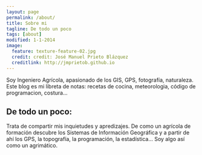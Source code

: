 ```yaml
---
layout: page
permalink: /about/
title: Sobre mi
tagline: De todo un poco
tags: [about]
modified: 1-1-2014
image:
  feature: texture-feature-02.jpg
  credit: credit: José Manuel Prieto Blázquez
  creditlink: http://jmprietob.github.io
---
```


Soy Ingeniero Agrícola, apasionado de los GIS, GPS, fotografía, naturaleza.
Este blog es mi libreta de notas: recetas de cocina, meteorologia, código de programacion, costura...

## De todo un poco:

Trata de compartir mis inquietudes y apredizajes. De como un agrícola de formación descubre los Sistemas de Información Geográfica y a partir de ahí los GPS, la topografía, la programación, la estadística... Soy algo así como un agrimático.
